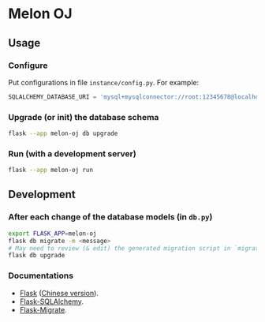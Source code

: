 # Melon OJ

## Usage

### Configure

Put configurations in file `instance/config.py`. For example:
```python
SQLALCHEMY_DATABASE_URI = 'mysql+mysqlconnector://root:12345678@localhost/melon_oj' # required
```

### Upgrade (or init) the database schema
```sh
flask --app melon-oj db upgrade
```

### Run (with a development server)

```sh
flask --app melon-oj run
```

## Development

### After each change of the database models (in `db.py`)
```sh
export FLASK_APP=melon-oj
flask db migrate -m <message>
# May need to review (& edit) the generated migration script in `migrations/versions/`.
flask db upgrade
```

### Documentations

- [Flask](https://flask.palletsprojects.com/en/2.3.x/) ([Chinese version](https://dormousehole.readthedocs.io/en/latest/)).
- [Flask-SQLAlchemy](https://flask-sqlalchemy.palletsprojects.com/en/3.0.x/quickstart/).
- [Flask-Migrate](https://flask-migrate.readthedocs.io/).
